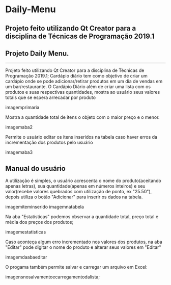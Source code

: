 # Daily-Menu
Projeto feito utilizando Qt Creator para a disciplina de Técnicas de Programação 2019.1
-------------

## Projeto Daily Menu.
---------------------
Projeto feito utilizando Qt Creator para a disciplina de Técnicas de Programação 2019.1; Cardápio diário tem como objetivo de criar um cardápio onde se pode adicionar/retirar produtos em um dia de vendas em um bar/restaurante. 
O Cardápio Diário além de criar uma lista com os produtos e suas respectivas quantidades, mostra ao usuário seus valores totais que se espera arrecadar por produto

imagemprimaria

Mostra a quantidade total de itens o objeto com o maior preço e o menor. 

imagemaba2

Permite o usuário editar os itens inseridos na tabela caso haver erros da incrementação dos produtos pelo usuário 

imagemaba3

Manual do usuário
--------------------------
A utilização é simples, o usuário acrescenta o nome do produto(aceitando apenas letras), sua quantidade(apenas em números inteiros) e seu valor(recebe valores quebrados com utilização de ponto, ex "25.50"), depois utiliza o botão "Adicionar" para inserir os dados na tabela.

imagemiteminserido 
imagemnatabela 

Na aba "Estatísticas" podemos observar a quantidade total, preço total e média dos preços dos produtos;

imagemestatisticas

Caso aconteça algum erro incrementado nos valores dos produtos, na aba "Editar" pode digitar o nome do produto e alterar seus valores em "Editar"

imagemdaabaeditar 

O progama também permite salvar e carregar um arquivo em Excel:

imagensnosalvamentoecarregamentodalista;
